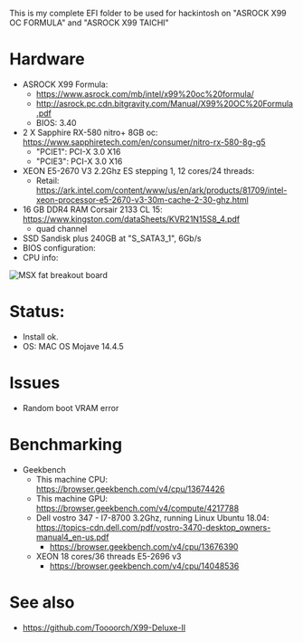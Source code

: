    This is my complete EFI folder to be used for hackintosh on "ASROCK X99 OC FORMULA" and "ASROCK X99 TAICHI"
   
# Hardware   
   * ASROCK X99 Formula: 
      * https://www.asrock.com/mb/intel/x99%20oc%20formula/
      * http://asrock.pc.cdn.bitgravity.com/Manual/X99%20OC%20Formula.pdf
      * BIOS: 3.40
   * 2 X Sapphire RX-580 nitro+ 8GB oc: https://www.sapphiretech.com/en/consumer/nitro-rx-580-8g-g5
      * "PCIE1": PCI-X 3.0 X16 
      * "PCIE3": PCI-X 3.0 X16
   * XEON E5-2670 V3 2.2Ghz ES stepping 1, 12 cores/24 threads:               
      * Retail: https://ark.intel.com/content/www/us/en/ark/products/81709/intel-xeon-processor-e5-2670-v3-30m-cache-2-30-ghz.html
   * 16 GB DDR4 RAM Corsair 2133 CL 15: https://www.kingston.com/dataSheets/KVR21N15S8_4.pdf
      * quad channel
   * SSD Sandisk plus 240GB at "S_SATA3_1", 6Gb/s
   * BIOS configuration:
   * CPU info: <p align="center">
  <img src="https://github.com/rogeriomm/hackintosh-xeon-asrock_x99_formula-sapphire_rx580_nitro_8g/blob/master/images/screenshot_xeon.jpg?raw=true" alt="MSX fat breakout board"/>
</p>

# Status:
   * Install ok. 
   * OS: MAC OS Mojave 14.4.5
   
# Issues
   * Random boot VRAM error

# Benchmarking
   * Geekbench
      * This machine CPU: https://browser.geekbench.com/v4/cpu/13674426
      * This machine GPU: https://browser.geekbench.com/v4/compute/4217788
      * Dell vostro 347 - I7-8700 3.2Ghz, running Linux Ubuntu 18.04: https://topics-cdn.dell.com/pdf/vostro-3470-desktop_owners-manual4_en-us.pdf
         * https://browser.geekbench.com/v4/cpu/13676390
      * XEON 18 cores/36 threads E5-2696 v3
         * https://browser.geekbench.com/v4/cpu/14048536
# See also
   * https://github.com/Toooorch/X99-Deluxe-II
